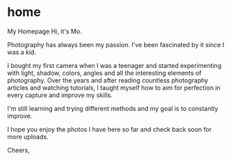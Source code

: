 # home
My Homepage
Hi, it's Mo.


Photography has always been my passion.  I've been fascinated by it since I was a kid.


I bought my first camera when I was a teenager and started experimenting with light, shadow, colors, angles and all the interesting elements of photography. 
Over the years and after reading countless photography articles and watching tutorials, I taught myself how to aim for perfection in every capture and improve my skills. 

I'm still learning and trying different methods and my goal is to constantly improve.


I hope you enjoy the photos I have here so far and check back soon for more uploads.


Cheers, 
